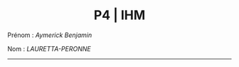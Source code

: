 # <center> P4 | IHM </center>

Prénom : <em>Aymerick Benjamin</em>

Nom : <em>LAURETTA-PERONNE</em>

----

